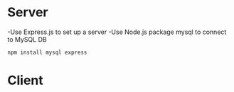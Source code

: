 # Server
-Use Express.js to set up a server
-Use Node.js package mysql to connect to MySQL DB
```
npm install mysql express
```

# Client
